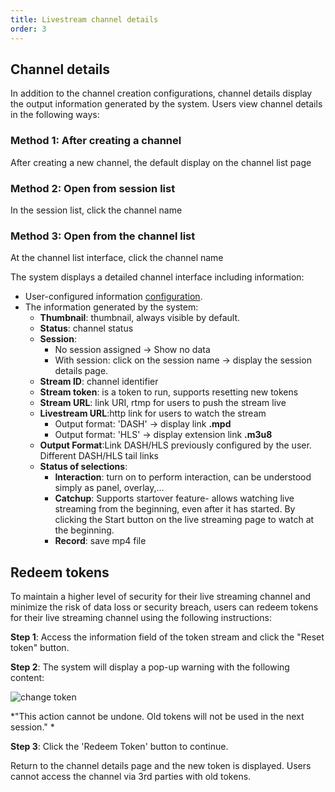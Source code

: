 ```yaml
---
title: Livestream channel details
order: 3
---
```


## Channel details

In addition to the channel creation configurations, channel details display the output information generated by the system. Users view channel details in the following ways:

### Method 1: After creating a channel

After creating a new channel, the default display on the channel list page

### Method 2: Open from session list

In the session list, click the channel name

### Method 3: Open from the channel list

At the channel list interface, click the channel name

The system displays a detailed channel interface including information:

- User-configured information [configuration](1-create#step-1).
- The information generated by the system:
  - **Thumbnail**: thumbnail, always visible by default.
  - **Status**: channel status
  - **Session**:
    - No session assigned → Show no data
    - With session: click on the session name -> display the session details page.
  - **Stream ID**: channel identifier
  - **Stream token**: is a token to run, supports resetting new tokens
  - **Stream URL**: link URI, rtmp for users to push the stream live
  - **Livestream URL**:http link for users to watch the stream
    - Output format: 'DASH' → display link **.mpd**
    - Output format: 'HLS' → display extension link **.m3u8**
  - **Output Format**:Link DASH/HLS previously configured by the user. Different DASH/HLS tail links
  - **Status of selections**:
    - **Interaction**: turn on to perform interaction, can be understood simply as panel, overlay,…
    - **Catchup**: Supports startover feature- allows watching live streaming from the beginning, even after it has started. By clicking the Start button on the live streaming page to watch at the beginning.
    - **Record**: save mp4 file

## Redeem tokens

To maintain a higher level of security for their live streaming channel and minimize the risk of data loss or security breach, users can redeem tokens for their live streaming channel using the following instructions:

**Step 1**: Access the information field of the token stream and click the "Reset token" button.

**Step 2**: The system will display a pop-up warning with the following content:

![change token](/images/livestream/change-token.png)

\*"This action cannot be undone. Old tokens will not be used in the next session." \*

**Step 3**: Click the 'Redeem Token' button to continue.

Return to the channel details page and the new token is displayed. Users cannot access the channel via 3rd parties with old tokens.
